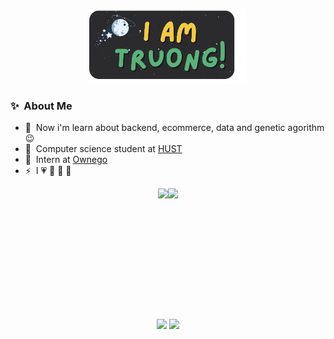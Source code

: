 <p align="center">
  <a href="https://anuraghazra.github.io"><img width="50%" alt="Hello, I'm Truong!" src="./images/SOMEDIA(1).png" /></a>
</p>

### ✨&nbsp; About Me

* 🔭 &nbsp;Now i'm learn about backend, ecommerce, data and genetic agorithm :wink:
* 🏫 &nbsp;Computer science student at [HUST](https://hust.edu.vn)
* 💼 &nbsp;Intern at [Ownego](https://ownego.com)
* ⚡ &nbsp;I 💗 🌻 🏃 ️🎨

<div style="display: flex; justify-content: center;">
  <img src="https://github-readme-stats.vercel.app/api?username=VTsuyyy&theme=tokyonight&show_icons=true" height="195" />
  <img src="https://github-readme-stats.vercel.app/api/top-langs/?username=VTsuyyy&theme=tokyonight&layout=compact" height="195" />
</div>
<p align="center">
  <img src="https://github-readme-streak-stats.herokuapp.com/?user=VTsuyyy&theme=tokyonight"/>
  <img src="https://github-readme-quotes-bay.vercel.app/quote?theme=dracula"/>
</p>

